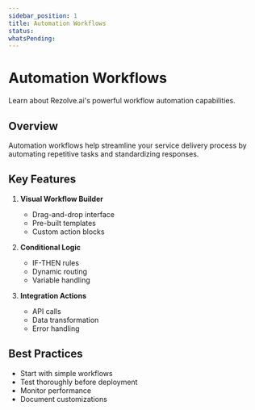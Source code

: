 ```yaml
---
sidebar_position: 1
title: Automation Workflows
status: 
whatsPending: 
---
```


# Automation Workflows

Learn about Rezolve.ai's powerful workflow automation capabilities.

## Overview

Automation workflows help streamline your service delivery process by automating repetitive tasks and standardizing responses.

## Key Features

1. **Visual Workflow Builder**
   - Drag-and-drop interface
   - Pre-built templates
   - Custom action blocks

2. **Conditional Logic**
   - IF-THEN rules
   - Dynamic routing
   - Variable handling

3. **Integration Actions**
   - API calls
   - Data transformation
   - Error handling

## Best Practices

- Start with simple workflows
- Test thoroughly before deployment
- Monitor performance
- Document customizations

